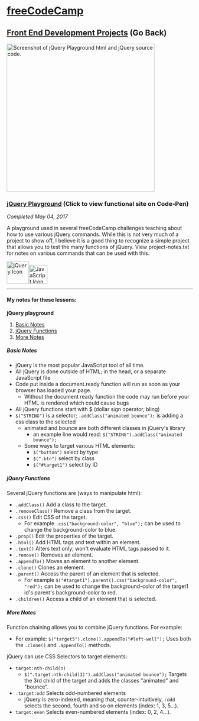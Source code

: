 # [freeCodeCamp](https://github.com/Squibs/freeCodeCamp#freecodecamp)

## [Front End Development Projects](https://github.com/Squibs/freeCodeCampOLD/tree/master/Front%20End%20Development%20Certification#jquery-playground) (Go Back)

<a href="https://codepen.io/Sulph/pen/aWEyaK" target="_blank"><img src="../../Images/screenshot-jquery-playground.png" height="400" alt="Screenshot of jQuery Playground html and jQuery source code."/></a>

### [jQuery Playground](https://codepen.io/Sulph/pen/aWEyaK) (Click to view functional site on Code-Pen)

<em>Completed May 04, 2017</em>

A playground used in several freeCodeCamp challenges teaching about how to use various jQuery commands. While this is not very much of a project to show off, I believe it is a good thing to recognize a simple project that allows you to test the many functions of jQuery. View project-notes.txt for notes on various commands that can be used with this.

<img src="../../Images/icon-jquery.png" height="60" alt="jQuery Icon"/><img src="../../Images/icon-javascript.png" height="50" alt="JavaScript Icon"/>

---

#### My notes for these lessons:

<b>jQuery playground</b>

1. [Basic Notes](#basic-notes)
2. [jQuery Functions](jquery-functions)
3. [More Notes](#more-notes)

##### Basic Notes

- jQuery is the most popular JavaScript tool of all time.
- All jQuery is done outside of HTML; in the head, or a separate JavaScript file 
- Code put inside a document.ready function will run as soon as your browser has loaded your page.
	- Without the document ready function the code may run before your HTML is rendered which could cause bugs
- All jQuery functions start with $ (dollar sign operator, bling)
- ```$("STRING")``` is a selector; ```.addClass("animated bounce");``` is adding a css class to the selected
	- animated and bounce are both different classes in jQuery's library
		- an example line would read: ```$("STRING").addClass("animated bounce");```
	- Some ways to target various HTML elements:
		- ```$("button")``` select by type
		- ```$(".btn")``` select by class
		- ```$("#target1")``` select by ID

##### jQuery Functions

Several jQuery functions are (ways to manipulate html):
 - ```.addClass()``` Add a class to the target.
 - ```.removeClass()``` Remove a class from the target.
 - ```.css()``` Edit CSS of the target.
 	- For example ```.css("background-color", "blue");``` can be used to change the background-color to blue.
 - ```.prop()``` Edit the properties of the target.
 - ```.html()``` Add HTML tags and text within an element.
 - ```.text()``` Alters text only; won't evaluate HTML tags passed to it.
 - ```.remove()``` Removes an element.
 - ```.appendTo()``` Moves an element to another element.
 - ```.clone()``` Clones an element.
 - ```.parent()``` Access the parent of an element that is selected.
 	- For example ```$("#target1").parent().css("background-color", "red");``` can be used to change the background-color of the target1 id's parent's background-color to red.
 - ```.children()``` Access a child of an element that is selected.

##### More Notes

Function chaining allows you to combine jQuery functions. For example:
- For example: ```$("target5").clone().appendTo("#left-well");``` Uses both the ```.clone()``` and ```.appendTo()``` methods.

jQuery can use CSS Selectors to target elements:
- ```target:nth-child(n)```
	- ```$(".target:nth-child(3)").addClass("animated bounce");``` Targets the 3rd child of the target and adds the classes "animated" and "bounce".
- ```.target:odd``` Selects odd-numbered elements
	- jQuery is zero-indexed, meaning that, counter-intuitively, ```:odd``` selects the second, fourth and so on elements (index: 1, 3, 5...).
- ```target:even``` Selects even-numbered elements (index: 0, 2, 4...).

